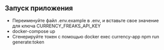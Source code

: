 ## Запуск приложения

* Переименуйте файл .env.example в .env, и вставьте свое значение для ключа CURRENCY_FREAKS_API_KEY
* docker-compose up
* Сгенерируйте токен с помощью docker exec currency-app npm run generate:token
